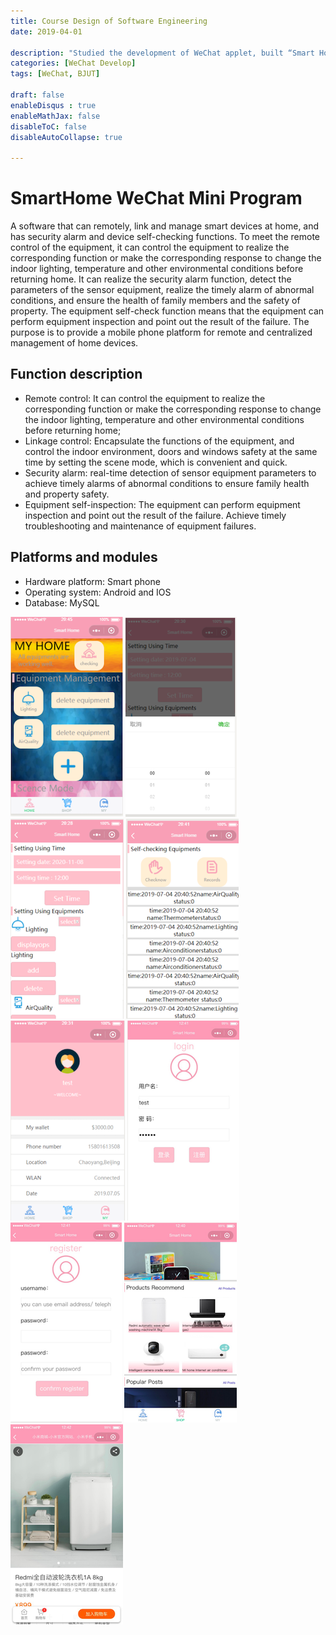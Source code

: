 ```yaml
---
title: Course Design of Software Engineering
date: 2019-04-01

description: "Studied the development of WeChat applet, built “Smart Home” applet in group, in charged of front-end logic writing and front and aft link, maintained version update and administrated intra-group cooperation by Git"
categories: [WeChat Develop]
tags: [WeChat, BJUT]

draft: false
enableDisqus : true
enableMathJax: false
disableToC: false
disableAutoCollapse: true

---
```

# SmartHome WeChat Mini Program
A software that can remotely, link and manage smart devices at home, and has security alarm and device self-checking functions. To meet the remote control of the equipment, it can control the equipment to realize the corresponding function or make the corresponding response to change the indoor lighting, temperature and other environmental conditions before returning home. It can realize the security alarm function, detect the parameters of the sensor equipment, realize the timely alarm of abnormal conditions, and ensure the health of family members and the safety of property. The equipment self-check function means that the equipment can perform equipment inspection and point out the result of the failure. The purpose is to provide a mobile phone platform for remote and centralized management of home devices.


## Function description
- Remote control: It can control the equipment to realize the corresponding function or make the corresponding response to change the indoor lighting, temperature and other environmental conditions before returning home;
- Linkage control: Encapsulate the functions of the equipment, and control the indoor environment, doors and windows safety at the same time by setting the scene mode, which is convenient and quick.
- Security alarm: real-time detection of sensor equipment parameters to achieve timely alarms of abnormal conditions to ensure family health and property safety.
- Equipment self-inspection: The equipment can perform equipment inspection and point out the result of the failure. Achieve timely troubleshooting and maintenance of equipment failures.

## Platforms and modules
- Hardware platform: Smart phone
- Operating system: Android and IOS
- Database: MySQL


![avatar](/images/projects/software/home.png)
![avatar](/images/projects/software/equip2.png)
![avatar](/images/projects/software/equip.png)
![avatar](/images/projects/software/self.png)
![avatar](/images/projects/software/my.png)
![avatar](/images/projects/software/login.png)
![avatar](/images/projects/software/register.png)
![avatar](/images/projects/software/shop1.png)
![avatar](/images/projects/software/shop2.png)

